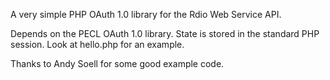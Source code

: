 A very simple PHP OAuth 1.0 library for the Rdio Web Service API.

Depends on the PECL OAuth 1.0 library. 
State is stored in the standard PHP session.
Look at hello.php for an example.

Thanks to Andy Soell for some good example code.
